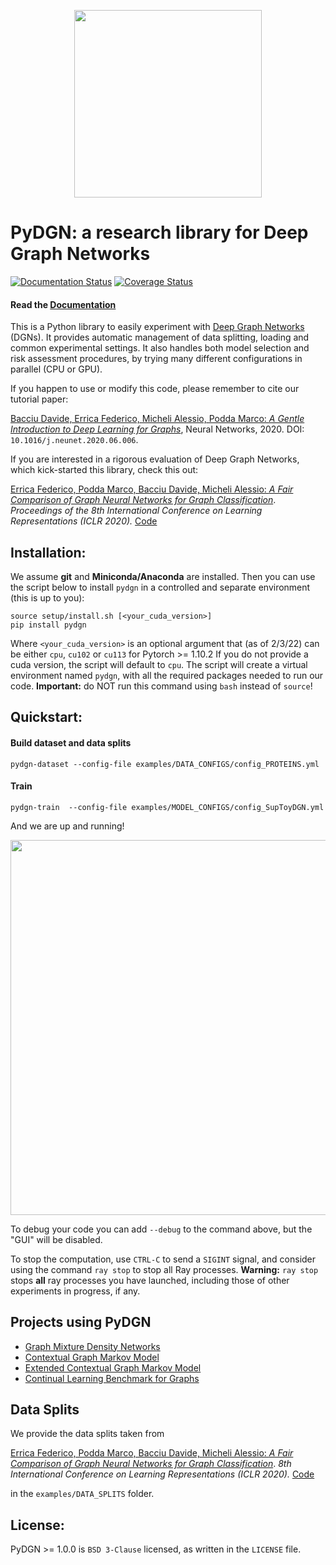 <p align="center">
  <img src="https://github.com/diningphil/PyDGN/blob/master/docs/_static/pydgn-logo.png"  width="300"/>
</p>

# PyDGN: a research library for Deep Graph Networks 
[![Documentation Status](https://readthedocs.org/projects/pydgn/badge/?version=latest)](https://pydgn.readthedocs.io/en/latest/?badge=latest)
[![Coverage Status](https://coveralls.io/repos/github/diningphil/PyDGN/badge.svg?branch=master)](https://coveralls.io/github/diningphil/PyDGN?branch=master)

#### Read the [Documentation](https://pydgn.readthedocs.io/en/latest/index.html)

This is a Python library to easily experiment
with [Deep Graph Networks](https://www.sciencedirect.com/science/article/pii/S0893608020302197) (DGNs). It provides
automatic management of data splitting, loading and common experimental settings. It also handles both model
selection and risk assessment procedures, by trying many different configurations in parallel (CPU or GPU).

If you happen to use or modify this code, please remember to cite our tutorial paper:

[Bacciu Davide, Errica Federico, Micheli Alessio, Podda Marco: *A Gentle Introduction to Deep Learning for
Graphs*](https://www.sciencedirect.com/science/article/pii/S0893608020302197), Neural Networks, 2020.
DOI: `10.1016/j.neunet.2020.06.006`.

If you are interested in a rigorous evaluation of Deep Graph Networks, which kick-started this library, check this out:

[Errica Federico, Podda Marco, Bacciu Davide, Micheli Alessio: *A Fair Comparison of Graph Neural Networks for Graph
Classification*](https://openreview.net/pdf?id=HygDF6NFPB). *Proceedings of the 8th International Conference on Learning
Representations (ICLR 2020).* [Code](https://github.com/diningphil/gnn-comparison)

## Installation:

We assume **git** and **Miniconda/Anaconda** are installed. Then you can use the script below to install `pydgn` in a controlled and separate environment (this is up to you):

    source setup/install.sh [<your_cuda_version>]
    pip install pydgn

Where `<your_cuda_version>` is an optional argument that (as of 2/3/22) can be either `cpu`, `cu102` or `cu113` for Pytorch >= 1.10.2
If you do not provide a cuda version, the script will default to `cpu`. The script will create a virtual environment
named `pydgn`, with all the required packages needed to run our code. **Important:** do NOT run this command
using `bash` instead of `source`!

## Quickstart:

#### Build dataset and data splits

    pydgn-dataset --config-file examples/DATA_CONFIGS/config_PROTEINS.yml

#### Train

    pydgn-train  --config-file examples/MODEL_CONFIGS/config_SupToyDGN.yml 

And we are up and running!

<p align="center">
  <img src="https://github.com/diningphil/PyDGN/blob/master/docs/_static/exp_gui.png"  width="600"/>
</p>

To debug your code you can add `--debug` to the command above, but the "GUI" will be disabled.

To stop the computation, use ``CTRL-C`` to send a ``SIGINT`` signal, and consider using the command ``ray stop`` to stop
all Ray processes. **Warning:** ``ray stop`` stops **all** ray processes you have launched, including those of other
experiments in progress, if any.

## Projects using PyDGN

- [Graph Mixture Density Networks](https://github.com/diningphil/graph-mixture-density-networks)
- [Contextual Graph Markov Model](https://github.com/diningphil/CGMM)
- [Extended Contextual Graph Markov Model](https://github.com/diningphil/E-CGMM)
- [Continual Learning Benchmark for Graphs](https://github.com/diningphil/continual_learning_for_graphs)


## Data Splits

We provide the data splits taken from

[Errica Federico, Podda Marco, Bacciu Davide, Micheli Alessio: *A Fair Comparison of Graph Neural Networks for Graph
Classification*](https://openreview.net/pdf?id=HygDF6NFPB). *8th International Conference on Learning
Representations (ICLR 2020).* [Code](https://github.com/diningphil/gnn-comparison)

in the `examples/DATA_SPLITS` folder.

## License:

PyDGN >= 1.0.0 is `BSD 3-Clause` licensed, as written in the `LICENSE` file.
